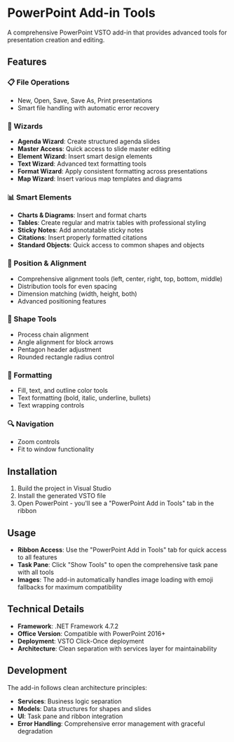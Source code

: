# PowerPoint Add-in Tools

A comprehensive PowerPoint VSTO add-in that provides advanced tools for presentation creation and editing.

## Features

### 📋 File Operations
- New, Open, Save, Save As, Print presentations
- Smart file handling with automatic error recovery

### 🎨 Wizards
- **Agenda Wizard**: Create structured agenda slides
- **Master Access**: Quick access to slide master editing
- **Element Wizard**: Insert smart design elements
- **Text Wizard**: Advanced text formatting tools
- **Format Wizard**: Apply consistent formatting across presentations
- **Map Wizard**: Insert various map templates and diagrams

### 📊 Smart Elements
- **Charts & Diagrams**: Insert and format charts
- **Tables**: Create regular and matrix tables with professional styling
- **Sticky Notes**: Add annotatable sticky notes
- **Citations**: Insert properly formatted citations
- **Standard Objects**: Quick access to common shapes and objects

### 🎯 Position & Alignment
- Comprehensive alignment tools (left, center, right, top, bottom, middle)
- Distribution tools for even spacing
- Dimension matching (width, height, both)
- Advanced positioning features

### 🔧 Shape Tools
- Process chain alignment
- Angle alignment for block arrows
- Pentagon header adjustment
- Rounded rectangle radius control

### 🎨 Formatting
- Fill, text, and outline color tools
- Text formatting (bold, italic, underline, bullets)
- Text wrapping controls

### 🔍 Navigation
- Zoom controls
- Fit to window functionality

## Installation

1. Build the project in Visual Studio
2. Install the generated VSTO file
3. Open PowerPoint - you'll see a "PowerPoint Add in Tools" tab in the ribbon

## Usage

- **Ribbon Access**: Use the "PowerPoint Add in Tools" tab for quick access to all features
- **Task Pane**: Click "Show Tools" to open the comprehensive task pane with all tools
- **Images**: The add-in automatically handles image loading with emoji fallbacks for maximum compatibility

## Technical Details

- **Framework**: .NET Framework 4.7.2
- **Office Version**: Compatible with PowerPoint 2016+
- **Deployment**: VSTO Click-Once deployment
- **Architecture**: Clean separation with services layer for maintainability

## Development

The add-in follows clean architecture principles:
- **Services**: Business logic separation
- **Models**: Data structures for shapes and slides
- **UI**: Task pane and ribbon integration
- **Error Handling**: Comprehensive error management with graceful degradation
